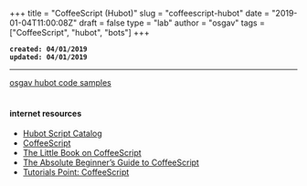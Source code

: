 
+++
title = "CoffeeScript (Hubot)"
slug = "coffeescript-hubot"
date = "2019-01-04T11:00:08Z"
draft = false
type = "lab"
author = "osgav"
tags = ["CoffeeScript", "hubot", "bots"]
+++

**`created: 04/01/2019`**<br />
**`updated: 04/01/2019`**

---

[osgav hubot code samples](/md/coffeescript-hubot.html)<br />
<br />

#### internet resources
- [Hubot Script Catalog](https://hubot-script-catalog.herokuapp.com/)
- [CoffeeScript](https://coffeescript.org/)<br />
- [The Little Book on CoffeeScript](https://arcturo.github.io/library/coffeescript/index.html)<br />
- [The Absolute Beginner’s Guide to CoffeeScript](https://blog.teamtreehouse.com/the-absolute-beginners-guide-to-coffeescript)<br />
- [Tutorials Point: CoffeeScript](https://www.tutorialspoint.com/coffeescript/index.htm)<br />




